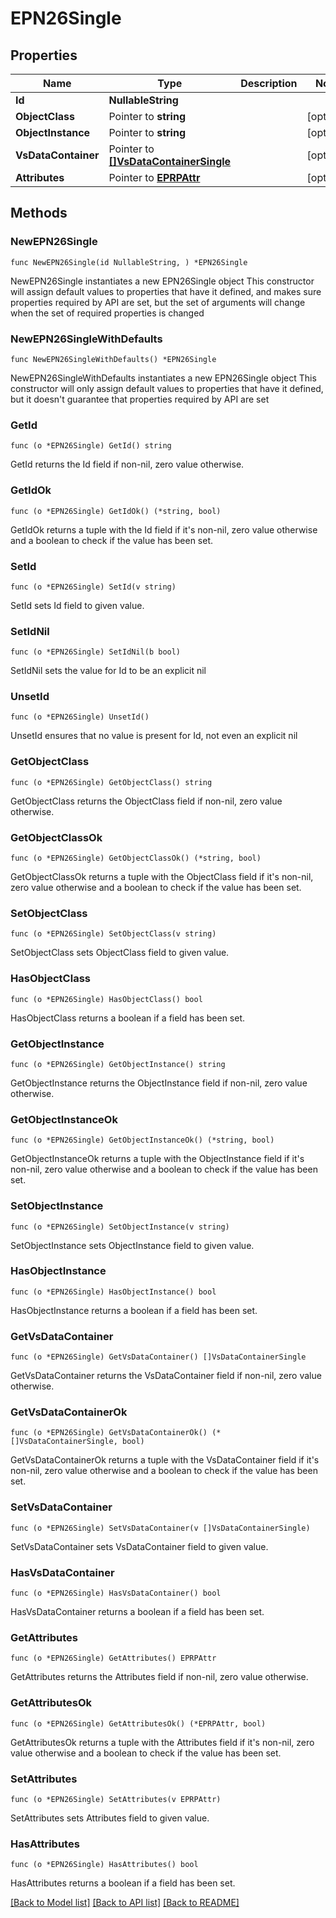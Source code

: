 # EPN26Single

## Properties

Name | Type | Description | Notes
------------ | ------------- | ------------- | -------------
**Id** | **NullableString** |  | 
**ObjectClass** | Pointer to **string** |  | [optional] 
**ObjectInstance** | Pointer to **string** |  | [optional] 
**VsDataContainer** | Pointer to [**[]VsDataContainerSingle**](VsDataContainerSingle.md) |  | [optional] 
**Attributes** | Pointer to [**EPRPAttr**](EP_RP-Attr.md) |  | [optional] 

## Methods

### NewEPN26Single

`func NewEPN26Single(id NullableString, ) *EPN26Single`

NewEPN26Single instantiates a new EPN26Single object
This constructor will assign default values to properties that have it defined,
and makes sure properties required by API are set, but the set of arguments
will change when the set of required properties is changed

### NewEPN26SingleWithDefaults

`func NewEPN26SingleWithDefaults() *EPN26Single`

NewEPN26SingleWithDefaults instantiates a new EPN26Single object
This constructor will only assign default values to properties that have it defined,
but it doesn't guarantee that properties required by API are set

### GetId

`func (o *EPN26Single) GetId() string`

GetId returns the Id field if non-nil, zero value otherwise.

### GetIdOk

`func (o *EPN26Single) GetIdOk() (*string, bool)`

GetIdOk returns a tuple with the Id field if it's non-nil, zero value otherwise
and a boolean to check if the value has been set.

### SetId

`func (o *EPN26Single) SetId(v string)`

SetId sets Id field to given value.


### SetIdNil

`func (o *EPN26Single) SetIdNil(b bool)`

 SetIdNil sets the value for Id to be an explicit nil

### UnsetId
`func (o *EPN26Single) UnsetId()`

UnsetId ensures that no value is present for Id, not even an explicit nil
### GetObjectClass

`func (o *EPN26Single) GetObjectClass() string`

GetObjectClass returns the ObjectClass field if non-nil, zero value otherwise.

### GetObjectClassOk

`func (o *EPN26Single) GetObjectClassOk() (*string, bool)`

GetObjectClassOk returns a tuple with the ObjectClass field if it's non-nil, zero value otherwise
and a boolean to check if the value has been set.

### SetObjectClass

`func (o *EPN26Single) SetObjectClass(v string)`

SetObjectClass sets ObjectClass field to given value.

### HasObjectClass

`func (o *EPN26Single) HasObjectClass() bool`

HasObjectClass returns a boolean if a field has been set.

### GetObjectInstance

`func (o *EPN26Single) GetObjectInstance() string`

GetObjectInstance returns the ObjectInstance field if non-nil, zero value otherwise.

### GetObjectInstanceOk

`func (o *EPN26Single) GetObjectInstanceOk() (*string, bool)`

GetObjectInstanceOk returns a tuple with the ObjectInstance field if it's non-nil, zero value otherwise
and a boolean to check if the value has been set.

### SetObjectInstance

`func (o *EPN26Single) SetObjectInstance(v string)`

SetObjectInstance sets ObjectInstance field to given value.

### HasObjectInstance

`func (o *EPN26Single) HasObjectInstance() bool`

HasObjectInstance returns a boolean if a field has been set.

### GetVsDataContainer

`func (o *EPN26Single) GetVsDataContainer() []VsDataContainerSingle`

GetVsDataContainer returns the VsDataContainer field if non-nil, zero value otherwise.

### GetVsDataContainerOk

`func (o *EPN26Single) GetVsDataContainerOk() (*[]VsDataContainerSingle, bool)`

GetVsDataContainerOk returns a tuple with the VsDataContainer field if it's non-nil, zero value otherwise
and a boolean to check if the value has been set.

### SetVsDataContainer

`func (o *EPN26Single) SetVsDataContainer(v []VsDataContainerSingle)`

SetVsDataContainer sets VsDataContainer field to given value.

### HasVsDataContainer

`func (o *EPN26Single) HasVsDataContainer() bool`

HasVsDataContainer returns a boolean if a field has been set.

### GetAttributes

`func (o *EPN26Single) GetAttributes() EPRPAttr`

GetAttributes returns the Attributes field if non-nil, zero value otherwise.

### GetAttributesOk

`func (o *EPN26Single) GetAttributesOk() (*EPRPAttr, bool)`

GetAttributesOk returns a tuple with the Attributes field if it's non-nil, zero value otherwise
and a boolean to check if the value has been set.

### SetAttributes

`func (o *EPN26Single) SetAttributes(v EPRPAttr)`

SetAttributes sets Attributes field to given value.

### HasAttributes

`func (o *EPN26Single) HasAttributes() bool`

HasAttributes returns a boolean if a field has been set.


[[Back to Model list]](../README.md#documentation-for-models) [[Back to API list]](../README.md#documentation-for-api-endpoints) [[Back to README]](../README.md)


